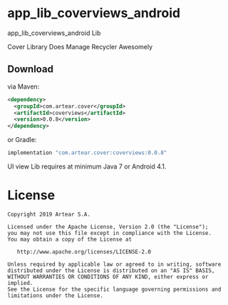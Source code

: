 # app_lib_coverviews_android
app_lib_coverviews_android Lib

Cover Library Does Manage Recycler Awesomely






Download
--------
via Maven:
```xml
<dependency>
  <groupId>com.artear.cover</groupId>
  <artifactId>coverviews</artifactId>
  <version>0.0.8</version>
</dependency>
```
or Gradle:
```groovy
implementation "com.artear.cover:coverviews:0.0.8"
```
UI view Lib requires at minimum Java 7 or Android 4.1.

License
=======

    Copyright 2019 Artear S.A.

    Licensed under the Apache License, Version 2.0 (the "License");
    you may not use this file except in compliance with the License.
    You may obtain a copy of the License at

       http://www.apache.org/licenses/LICENSE-2.0

    Unless required by applicable law or agreed to in writing, software
    distributed under the License is distributed on an "AS IS" BASIS,
    WITHOUT WARRANTIES OR CONDITIONS OF ANY KIND, either express or implied.
    See the License for the specific language governing permissions and
    limitations under the License.
